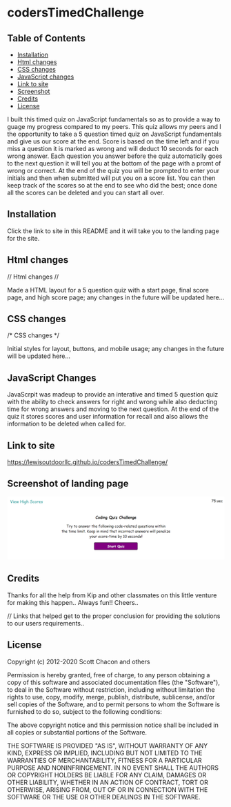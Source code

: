 # codersTimedChallenge

## Table of Contents 

* [Installation](#installation)
* [Html changes](#html-changes)
* [CSS changes](#css-changes)
* [JavaScript changes](#javascript-changes)
* [Link to site](#link-to-site)
* [Screenshot](#screenshot-of-landing-page)
* [Credits](#credits)
* [License](#license)


I built this timed quiz on JavaScript fundamentals so as to provide a way to guage my progress compared to my peers. This quiz allows my peers and I the opportunity to take a 5 question timed quiz on JavaScript fundamentals and give us our score at the end. Score is based on the time left and if you miss a question it is marked as wrong and will deduct 10 seconds for each wrong answer. Each question you answer before the quiz automaticlly goes to the next question it will tell you at the bottom of the page with a promt of wrong or correct. At the end of the quiz you will be prompted to enter your initials and then when submitted will put you on a score list. You can then keep track of the scores so at the end to see who did the best; once done all the scores can be deleted and you can start all over. 

## Installation

Click the link to site in this README and it will take you to the landing page for the site. 

## Html changes

// Html changes //

Made a HTML layout for a 5 question quiz with a start page, final score page, and high score page; any changes in the future will be updated here...

## CSS changes
/* CSS changes */ 

Initial styles for layout, buttons, and mobile usage; any changes in the future will be updated here...

## JavaScript Changes

JavaScrpit was madeup to provide an interative and timed 5 question quiz with the ability to check answers for right and wrong while also deducting time for wrong answers and moving to the next question. At the end of the quiz it stores scores and user information for recall and also allows the information to be deleted when called for.

## Link to site

https://lewisoutdoorllc.github.io/codersTimedChallenge/

## Screenshot of landing page

![alt text](./assets/images/coding-quiz-screenshot.png)

## Credits

Thanks for all the help from Kip and other classmates on this little venture for making this happen.. Always fun!! Cheers..

//  Links that helped get to the proper conclusion for providing the solutions to our users requirements..

## License

Copyright (c) 2012-2020 Scott Chacon and others

Permission is hereby granted, free of charge, to any person obtaining
a copy of this software and associated documentation files (the
"Software"), to deal in the Software without restriction, including
without limitation the rights to use, copy, modify, merge, publish,
distribute, sublicense, and/or sell copies of the Software, and to
permit persons to whom the Software is furnished to do so, subject to
the following conditions:

The above copyright notice and this permission notice shall be
included in all copies or substantial portions of the Software.

THE SOFTWARE IS PROVIDED "AS IS", WITHOUT WARRANTY OF ANY KIND,
EXPRESS OR IMPLIED, INCLUDING BUT NOT LIMITED TO THE WARRANTIES OF
MERCHANTABILITY, FITNESS FOR A PARTICULAR PURPOSE AND
NONINFRINGEMENT. IN NO EVENT SHALL THE AUTHORS OR COPYRIGHT HOLDERS BE
LIABLE FOR ANY CLAIM, DAMAGES OR OTHER LIABILITY, WHETHER IN AN ACTION
OF CONTRACT, TORT OR OTHERWISE, ARISING FROM, OUT OF OR IN CONNECTION
WITH THE SOFTWARE OR THE USE OR OTHER DEALINGS IN THE SOFTWARE.